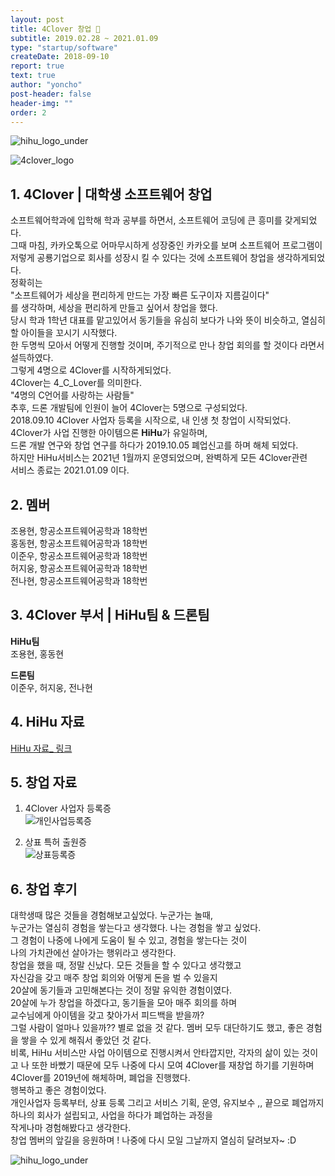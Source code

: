 ```yaml
---
layout: post
title: 4Clover 창업 🦄
subtitle: 2019.02.28 ~ 2021.01.09
type: "startup/software"
createDate: 2018-09-10
report: true
text: true
author: "yoncho"
post-header: false
header-img: ""
order: 2
---
```


![hihu_logo_under](https://user-images.githubusercontent.com/44021629/105250659-7a13da00-5bbd-11eb-992e-9b677b3a3f48.jpg)

![4clover_logo](https://user-images.githubusercontent.com/44021629/123761797-2096a080-d8fd-11eb-9331-f098a08ef9f3.jpg)


## 1. 4Clover | 대학생 소프트웨어 창업

소프트웨어학과에 입학해 학과 공부를 하면서, 소프트웨어 코딩에 큰 흥미를 갖게되었다.  
그때 마침, 카카오톡으로 어마무시하게 성장중인 카카오를 보며 소프트웨어 프로그램이   
저렇게 공룡기업으로 회사를 성장시 킬 수 있다는 것에 소프트웨어 창업을 생각하게되었다.  
정확히는    
"소프트웨어가 세상을 편리하게 만드는 가장 빠른 도구이자 지름길이다"  
를 생각하며, 세상을 편리하게 만들고 싶어서 창업을 했다.   
당시 학과 1학년 대표를 맡고있어서 동기들을 유심히 보다가 나와 뜻이 비슷하고, 열심히 할 아이들을 꼬시기 시작했다.  
한 두명씩 모아서 어떻게 진행할 것이며, 주기적으로 만나 창업 회의를 할 것이다 라면서 설득하였다.  
그렇게 4명으로 4Clover를 시작하게되었다.   
4Clover는 4_C_Lover를 의미한다.  
"4명의 C언어를 사랑하는 사람들"  
추후, 드론 개발팀에 인원이 늘어 4Clover는 5명으로 구성되었다.  
2018.09.10 4Clover 사업자 등록을 시작으로, 내 인생 첫 창업이 시작되었다.  
4Clover가 사업 진행한 아이템으론 **HiHu**가 유일하며,    
드론 개발 연구와 창업 연구를 하다가 2019.10.05 폐업신고를 하며 해체 되었다.   
하지만 HiHu서비스는 2021년 1월까지 운영되었으며, 완벽하게 모든 4Clover관련   
서비스 종료는 2021.01.09 이다.  

## 2. 멤버 

조용현, 항공소프트웨어공학과 18학번  
홍동현, 항공소프트웨어공학과 18학번  
이준우, 항공소프트웨어공학과 18학번  
허지웅, 항공소프트웨어공학과 18학번  
전나현, 항공소프트웨어공학과 18학번    

## 3. 4Clover 부서 | HiHu팀 & 드론팀  

**HiHu팀**  
조용현, 홍동현  

**드론팀**  
이준우, 허지웅, 전나현  

## 4. HiHu 자료
<a class="intro-a" href="https://yoncho.github.io/REPORT/2_2021.01.09" target="_blank">HiHu 자료_ 링크</a>


## 5.  창업 자료
  
1. 4Clover 사업자 등록증  
![개인사업등록증](https://user-images.githubusercontent.com/44021629/123762635-f72a4480-d8fd-11eb-9a09-55bde24fb873.jpg)  
  
2. 상표 특허 출원증  
![상표등록증](https://user-images.githubusercontent.com/44021629/123763009-538d6400-d8fe-11eb-8131-9a4bd7a4686e.png)  
   

## 6. 창업 후기
대학생때 많은 것들을 경험해보고싶었다. 누군가는 놀때,  
누군가는 열심히 경험을 쌓는다고 생각했다. 나는 경험을 쌓고 싶었다.  
그 경험이 나중에 나에게 도움이 될 수 있고, 경험을 쌓는다는 것이  
나의 가치관에선 살아가는 행위라고 생각한다.  
창업을 했을 때, 정말 신났다. 모든 것들을 할 수 있다고 생각했고  
자신감을 갖고  매주 창업 회의와 어떻게 돈을 벌 수 있을지  
20살에 동기들과 고민해본다는 것이 정말 유익한 경험이였다.   
20살에 누가 창업을 하겠다고, 동기들을 모아 매주 회의를 하며  
교수님에게 아이템을 갖고 찾아가서 피드백을 받을까?   
그럴 사람이 얼마나 있을까?? 별로 없을 것 같다. 멤버 모두 대단하기도 했고, 좋은 경험을 쌓을 수 있게 해줘서 좋았던 것 같다.  
비록, HiHu 서비스만 사업 아이템으로 진행시켜서 안타깝지만, 각자의 삶이 있는 것이고 나 또한 바빴기 때문에 
모두 나중에 다시 모여 4Clover를 재창업 하기를 기원하며    
4Clover를 2019년에 해체하며, 폐업을 진행했다.  
행복하고 좋은 경험이었다.  
개인사업자 등록부터, 상표 등록 그리고 서비스 기획, 운영, 유지보수 ,, 끝으로 폐업까지  
하나의 회사가 설립되고, 사업을 하다가 폐업하는 과정을   
작게나마 경험해봤다고 생각한다.  
창업 멤버의 앞길을 응원하며 ! 나중에 다시 모일 그날까지 열심히 달려보자~ :D  

![hihu_logo_under](https://user-images.githubusercontent.com/44021629/105250659-7a13da00-5bbd-11eb-992e-9b677b3a3f48.jpg)
